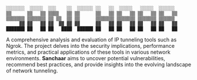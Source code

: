 ```
░░░░░░░  ░░░░░  ░░░    ░░  ░░░░░░ ░░   ░░  ░░░░░   ░░░░░  ░░░░░░  
▒▒      ▒▒   ▒▒ ▒▒▒▒   ▒▒ ▒▒      ▒▒   ▒▒ ▒▒   ▒▒ ▒▒   ▒▒ ▒▒   ▒▒ 
▒▒▒▒▒▒▒ ▒▒▒▒▒▒▒ ▒▒ ▒▒  ▒▒ ▒▒      ▒▒▒▒▒▒▒ ▒▒▒▒▒▒▒ ▒▒▒▒▒▒▒ ▒▒▒▒▒▒  
     ▓▓ ▓▓   ▓▓ ▓▓  ▓▓ ▓▓ ▓▓      ▓▓   ▓▓ ▓▓   ▓▓ ▓▓   ▓▓ ▓▓   ▓▓ 
███████ ██   ██ ██   ████  ██████ ██   ██ ██   ██ ██   ██ ██   ██ 
```
A comprehensive analysis and evaluation of IP tunneling tools such as Ngrok. 
The project delves into the security implications, performance metrics, and practical applications of these tools in various network environments.
**Sanchaar** aims to uncover potential vulnerabilities, recommend best practices, and provide insights into the evolving landscape of network tunneling.
